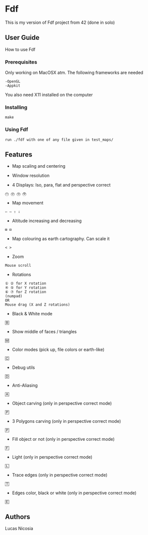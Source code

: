 # Fdf

This is my version of Fdf project from 42 (done in solo)

## User Guide
	
How to use Fdf

### Prerequisites
	
Only working on MacOSX atm. The following frameworks are needed
```
-OpenGL
-Appkit
```

You also need X11 installed on the computer

### Installing
		
```
make
```

### Using Fdf
		
```
run ./fdf with one of any file given in test_maps/
```

## Features
		
* Map scaling and centering

* Window resolution

* 4 Displays: Iso, para, flat and perspective correct
```
⓵ ⓶ ⓷ ⓸
```

* Map movement
```
⇦ ⇨ ⇧ ⇩
```

* Altitude increasing and decreasing
```
⊞ ⊟
```

* Map colouring as earth cartography. Can scale it
```
< >
```

* Zoom
```
Mouse scroll
```

* Rotations
```
① ② for X rotation
④ ⑤ for Y rotation
⑥ ⑦ for Z rotation
(numpad)
OR
Mouse drag (X and Z rotations)
```

* Black & White mode
```
🄱
```

* Show middle of faces / triangles
```
🄼
```

* Color modes (pick up, file colors or earth-like)
```
🄲
```

* Debug utils
```
🄳
```

* Anti-Aliasing
```
🄰
```

* Object carving (only in perspective correct mode)
```
🄿
```

* 3 Polygons carving (only in perspective correct mode)
```
🄿
```

* Fill object or not (only in perspective correct mode)
```
🄵
```

* Light (only in perspective correct mode)
```
🄻
```

* Trace edges (only in perspective correct mode)
```
🅃
```

* Edges color, black or white (only in perspective correct mode)
```
🄴
```

## Authors
		
Lucas Nicosia
